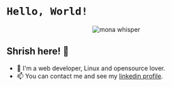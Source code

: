 # `Hello, World!`

<p align="center"><img src="https://github.githubassets.com/images/mona-whisper.gif" alt="mona whisper" /></p>

<p align="center">
  <a href="https://github.com/ShrishRajGupta" target="_blank">
  </a>
</p>

## Shrish here! :wave:

- 🔭 I'm a web developer, Linux and opensource lover.
- 📫 You can contact me and see my [linkedin profile](https://www.linkedin.com/in/shrish-raj-gupta-869525223/).
